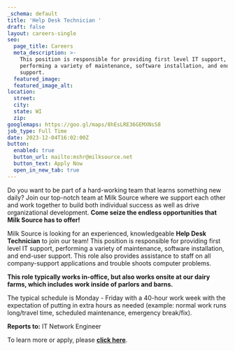 ```yaml
---
_schema: default
title: 'Help Desk Technician '
draft: false
layout: careers-single
seo:
  page_title: Careers
  meta_description: >-
    This position is responsible for providing first level IT support,
    performing a variety of maintenance, software installation, and end-user
    support. 
  featured_image:
  featured_image_alt:
location:
  street:
  city:
  state: WI
  zip:
googlemaps: https://goo.gl/maps/8hEsLRE36GEMXNsS8
job_type: Full Time
date: 2023-12-04T16:02:00Z
button:
  enabled: true
  button_url: mailto:mshr@milksource.net
  button_text: Apply Now
  open_in_new_tab: true
---
```

Do you want to be part of a hard-working team that learns something new daily? Join our top-notch team at Milk Source where we support each other and work together to build both individual success as well as drive organizational development. **Come seize the endless opportunities that Milk Source has to offer!**

Milk Source is looking for an experienced, knowledgeable&nbsp;**Help Desk Technician**&nbsp;to join our team! This position is responsible for providing first level IT support, performing a variety of maintenance, software installation, and end-user support. This role also provides assistance to staff on all company-support applications and trouble shoots computer problems.

**This role typically works in-office, but also works onsite at our dairy farms, which includes work inside of parlors and barns.**

The typical schedule is Monday - Friday with a 40-hour work week with the expectation of putting in extra hours as needed (example: normal work runs long/travel time, scheduled maintenance, emergency break/fix).

**Reports to:**&nbsp;IT Network Engineer

To learn more or apply, please **<a target="_blank" rel="noopener noreferrer nofollow" href="https://www.indeed.com/job/help-desk-technician-4049f20c25e9e1af">click here</a>**.&nbsp;